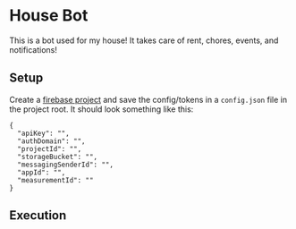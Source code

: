 # House Bot

This is a bot used for my house! It takes care of rent, chores, events, and notifications!

## Setup

Create a [firebase project](https://firebase.google.com/docs/web/setup#create-firebase-project-and-app) and save the config/tokens in a `config.json` file in the project root. It should look something like this:

```
{
  "apiKey": "",
  "authDomain": "",
  "projectId": "",
  "storageBucket": "",
  "messagingSenderId": "",
  "appId": "",
  "measurementId": ""
}
```

## Execution

